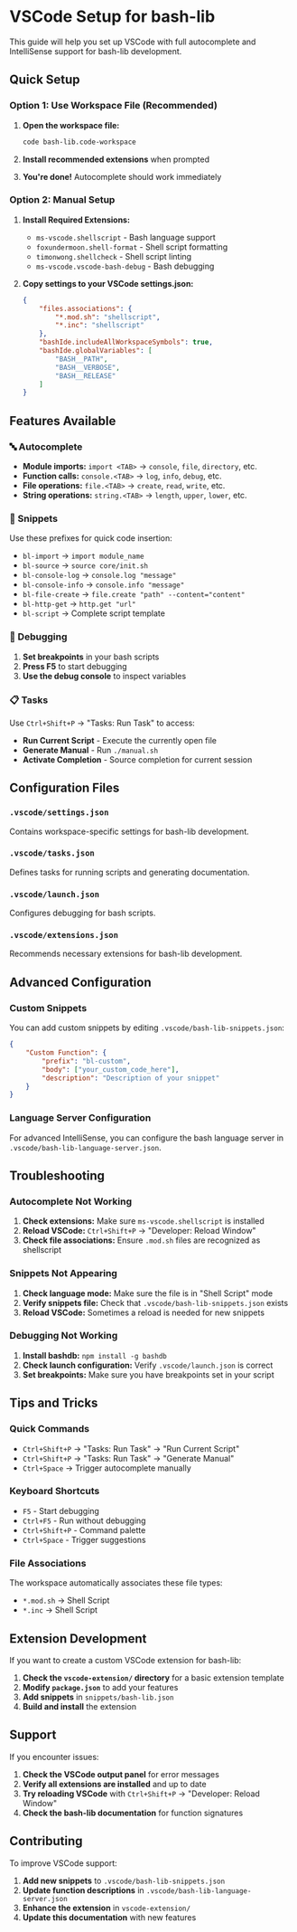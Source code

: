 # VSCode Setup for bash-lib

This guide will help you set up VSCode with full autocomplete and IntelliSense support for bash-lib development.

## Quick Setup

### Option 1: Use Workspace File (Recommended)

1. **Open the workspace file:**
   ```bash
   code bash-lib.code-workspace
   ```

2. **Install recommended extensions** when prompted

3. **You're done!** Autocomplete should work immediately

### Option 2: Manual Setup

1. **Install Required Extensions:**
   - `ms-vscode.shellscript` - Bash language support
   - `foxundermoon.shell-format` - Shell script formatting
   - `timonwong.shellcheck` - Shell script linting
   - `ms-vscode.vscode-bash-debug` - Bash debugging

2. **Copy settings to your VSCode settings.json:**
   ```json
   {
       "files.associations": {
           "*.mod.sh": "shellscript",
           "*.inc": "shellscript"
       },
       "bashIde.includeAllWorkspaceSymbols": true,
       "bashIde.globalVariables": [
           "BASH__PATH",
           "BASH__VERBOSE",
           "BASH__RELEASE"
       ]
   }
   ```

## Features Available

### 🔤 Autocomplete

- **Module imports:** `import <TAB>` → `console`, `file`, `directory`, etc.
- **Function calls:** `console.<TAB>` → `log`, `info`, `debug`, etc.
- **File operations:** `file.<TAB>` → `create`, `read`, `write`, etc.
- **String operations:** `string.<TAB>` → `length`, `upper`, `lower`, etc.

### 📝 Snippets

Use these prefixes for quick code insertion:

- `bl-import` → `import module_name`
- `bl-source` → `source core/init.sh`
- `bl-console-log` → `console.log "message"`
- `bl-console-info` → `console.info "message"`
- `bl-file-create` → `file.create "path" --content="content"`
- `bl-http-get` → `http.get "url"`
- `bl-script` → Complete script template

### 🐛 Debugging

1. **Set breakpoints** in your bash scripts
2. **Press F5** to start debugging
3. **Use the debug console** to inspect variables

### 📋 Tasks

Use `Ctrl+Shift+P` → "Tasks: Run Task" to access:

- **Run Current Script** - Execute the currently open file
- **Generate Manual** - Run `./manual.sh`
- **Activate Completion** - Source completion for current session

## Configuration Files

### `.vscode/settings.json`
Contains workspace-specific settings for bash-lib development.

### `.vscode/tasks.json`
Defines tasks for running scripts and generating documentation.

### `.vscode/launch.json`
Configures debugging for bash scripts.

### `.vscode/extensions.json`
Recommends necessary extensions for bash-lib development.

## Advanced Configuration

### Custom Snippets

You can add custom snippets by editing `.vscode/bash-lib-snippets.json`:

```json
{
    "Custom Function": {
        "prefix": "bl-custom",
        "body": ["your_custom_code_here"],
        "description": "Description of your snippet"
    }
}
```

### Language Server Configuration

For advanced IntelliSense, you can configure the bash language server in `.vscode/bash-lib-language-server.json`.

## Troubleshooting

### Autocomplete Not Working

1. **Check extensions:** Make sure `ms-vscode.shellscript` is installed
2. **Reload VSCode:** `Ctrl+Shift+P` → "Developer: Reload Window"
3. **Check file associations:** Ensure `.mod.sh` files are recognized as shellscript

### Snippets Not Appearing

1. **Check language mode:** Make sure the file is in "Shell Script" mode
2. **Verify snippets file:** Check that `.vscode/bash-lib-snippets.json` exists
3. **Reload VSCode:** Sometimes a reload is needed for new snippets

### Debugging Not Working

1. **Install bashdb:** `npm install -g bashdb`
2. **Check launch configuration:** Verify `.vscode/launch.json` is correct
3. **Set breakpoints:** Make sure you have breakpoints set in your script

## Tips and Tricks

### Quick Commands

- `Ctrl+Shift+P` → "Tasks: Run Task" → "Run Current Script"
- `Ctrl+Shift+P` → "Tasks: Run Task" → "Generate Manual"
- `Ctrl+Space` → Trigger autocomplete manually

### Keyboard Shortcuts

- `F5` - Start debugging
- `Ctrl+F5` - Run without debugging
- `Ctrl+Shift+P` - Command palette
- `Ctrl+Space` - Trigger suggestions

### File Associations

The workspace automatically associates these file types:
- `*.mod.sh` → Shell Script
- `*.inc` → Shell Script

## Extension Development

If you want to create a custom VSCode extension for bash-lib:

1. **Check the `vscode-extension/` directory** for a basic extension template
2. **Modify `package.json`** to add your features
3. **Add snippets** in `snippets/bash-lib.json`
4. **Build and install** the extension

## Support

If you encounter issues:

1. **Check the VSCode output panel** for error messages
2. **Verify all extensions are installed** and up to date
3. **Try reloading VSCode** with `Ctrl+Shift+P` → "Developer: Reload Window"
4. **Check the bash-lib documentation** for function signatures

## Contributing

To improve VSCode support:

1. **Add new snippets** to `.vscode/bash-lib-snippets.json`
2. **Update function descriptions** in `.vscode/bash-lib-language-server.json`
3. **Enhance the extension** in `vscode-extension/`
4. **Update this documentation** with new features 